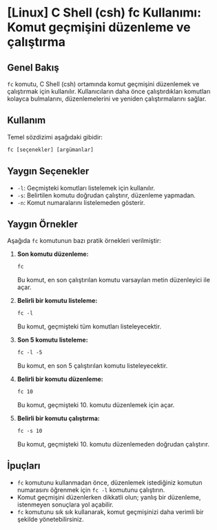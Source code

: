 # [Linux] C Shell (csh) fc Kullanımı: Komut geçmişini düzenleme ve çalıştırma

## Genel Bakış
`fc` komutu, C Shell (csh) ortamında komut geçmişini düzenlemek ve çalıştırmak için kullanılır. Kullanıcıların daha önce çalıştırdıkları komutları kolayca bulmalarını, düzenlemelerini ve yeniden çalıştırmalarını sağlar.

## Kullanım
Temel sözdizimi aşağıdaki gibidir:

```csh
fc [seçenekler] [argümanlar]
```

## Yaygın Seçenekler
- `-l`: Geçmişteki komutları listelemek için kullanılır.
- `-s`: Belirtilen komutu doğrudan çalıştırır, düzenleme yapmadan.
- `-n`: Komut numaralarını listelemeden gösterir.

## Yaygın Örnekler
Aşağıda `fc` komutunun bazı pratik örnekleri verilmiştir:

1. **Son komutu düzenleme:**
   ```csh
   fc
   ```
   Bu komut, en son çalıştırılan komutu varsayılan metin düzenleyici ile açar.

2. **Belirli bir komutu listeleme:**
   ```csh
   fc -l
   ```
   Bu komut, geçmişteki tüm komutları listeleyecektir.

3. **Son 5 komutu listeleme:**
   ```csh
   fc -l -5
   ```
   Bu komut, en son 5 çalıştırılan komutu listeleyecektir.

4. **Belirli bir komutu düzenleme:**
   ```csh
   fc 10
   ```
   Bu komut, geçmişteki 10. komutu düzenlemek için açar.

5. **Belirli bir komutu çalıştırma:**
   ```csh
   fc -s 10
   ```
   Bu komut, geçmişteki 10. komutu düzenlemeden doğrudan çalıştırır.

## İpuçları
- `fc` komutunu kullanmadan önce, düzenlemek istediğiniz komutun numarasını öğrenmek için `fc -l` komutunu çalıştırın.
- Komut geçmişini düzenlerken dikkatli olun; yanlış bir düzenleme, istenmeyen sonuçlara yol açabilir.
- `fc` komutunu sık sık kullanarak, komut geçmişinizi daha verimli bir şekilde yönetebilirsiniz.